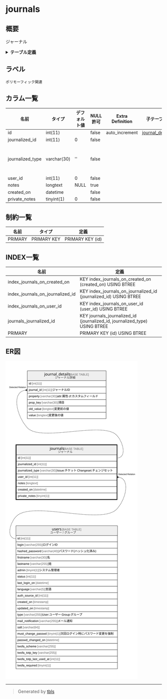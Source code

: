 # journals

## 概要

ジャーナル

<details>
<summary><strong>テーブル定義</strong></summary>

```sql
CREATE TABLE `journals` (
  `id` int(11) NOT NULL AUTO_INCREMENT,
  `journalized_id` int(11) NOT NULL DEFAULT 0,
  `journalized_type` varchar(30) NOT NULL DEFAULT '',
  `user_id` int(11) NOT NULL DEFAULT 0,
  `notes` longtext DEFAULT NULL,
  `created_on` datetime NOT NULL,
  `private_notes` tinyint(1) NOT NULL DEFAULT 0,
  PRIMARY KEY (`id`),
  KEY `journals_journalized_id` (`journalized_id`,`journalized_type`),
  KEY `index_journals_on_user_id` (`user_id`),
  KEY `index_journals_on_journalized_id` (`journalized_id`),
  KEY `index_journals_on_created_on` (`created_on`)
) ENGINE=InnoDB AUTO_INCREMENT=[Redacted by tbls] DEFAULT CHARSET=utf8mb4
```

</details>

## ラベル

`ポリモーフィック関連`

## カラム一覧

| 名前               | タイプ         | デフォルト値       | NULL許可   | Extra Definition | 子テーブル                                 | 親テーブル             | コメント                                           |
| ---------------- | ----------- | ------------ | -------- | ---------------- | ------------------------------------- | ----------------- | ---------------------------------------------- |
| id               | int(11)     |              | false    | auto_increment   | [journal_details](journal_details.md) |                   |                                                |
| journalized_id   | int(11)     | 0            | false    |                  |                                       |                   |                                                |
| journalized_type | varchar(30) | ''           | false    |                  |                                       |                   | Issue:チケット<br>Changeset:チェンジセット<br>            |
| user_id          | int(11)     | 0            | false    |                  |                                       | [users](users.md) |                                                |
| notes            | longtext    | NULL         | true     |                  |                                       |                   |                                                |
| created_on       | datetime    |              | false    |                  |                                       |                   |                                                |
| private_notes    | tinyint(1)  | 0            | false    |                  |                                       |                   |                                                |

## 制約一覧

| 名前      | タイプ         | 定義               |
| ------- | ----------- | ---------------- |
| PRIMARY | PRIMARY KEY | PRIMARY KEY (id) |

## INDEX一覧

| 名前                               | 定義                                                                         |
| -------------------------------- | -------------------------------------------------------------------------- |
| index_journals_on_created_on     | KEY index_journals_on_created_on (created_on) USING BTREE                  |
| index_journals_on_journalized_id | KEY index_journals_on_journalized_id (journalized_id) USING BTREE          |
| index_journals_on_user_id        | KEY index_journals_on_user_id (user_id) USING BTREE                        |
| journals_journalized_id          | KEY journals_journalized_id (journalized_id, journalized_type) USING BTREE |
| PRIMARY                          | PRIMARY KEY (id) USING BTREE                                               |

## ER図

![er](journals.svg)

---

> Generated by [tbls](https://github.com/k1LoW/tbls)
